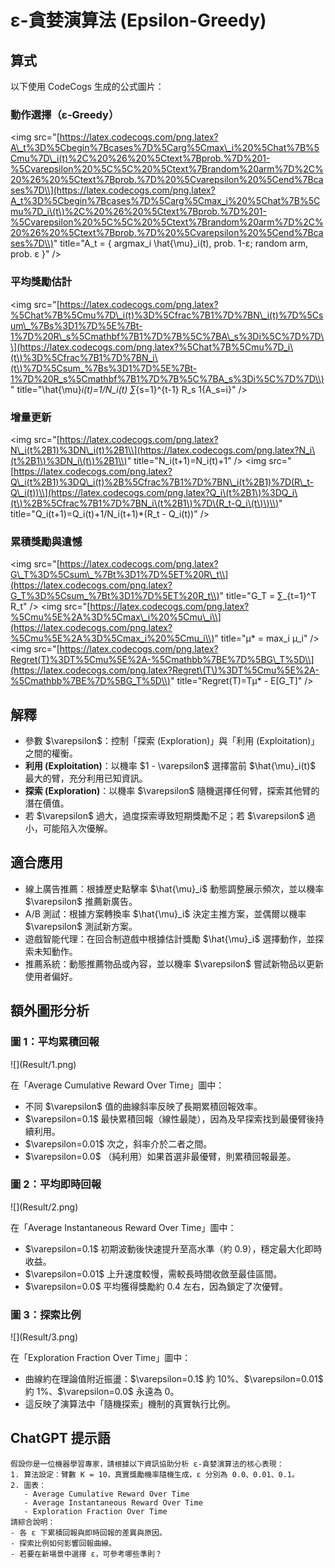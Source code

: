 # ε-貪婪演算法 (Epsilon-Greedy)

## 算式

以下使用 CodeCogs 生成的公式圖片：

### 動作選擇（ε-Greedy）

\<img src="[https://latex.codecogs.com/png.latex?A\_t%3D%5Cbegin%7Bcases%7D%5Carg%5Cmax\_i%20%5Chat%7B%5Cmu%7D\_i(t)%2C%20%26%20%5Ctext%7Bprob.%7D%201-%5Cvarepsilon%20%5C%5C%20%5Ctext%7Brandom%20arm%7D%2C%20%26%20%5Ctext%7Bprob.%7D%20%5Cvarepsilon%20%5Cend%7Bcases%7D\\](https://latex.codecogs.com/png.latex?A_t%3D%5Cbegin%7Bcases%7D%5Carg%5Cmax_i%20%5Chat%7B%5Cmu%7D_i\(t\)%2C%20%26%20%5Ctext%7Bprob.%7D%201-%5Cvarepsilon%20%5C%5C%20%5Ctext%7Brandom%20arm%7D%2C%20%26%20%5Ctext%7Bprob.%7D%20%5Cvarepsilon%20%5Cend%7Bcases%7D\\)" title="A\_t = { argmax\_i \hat{\mu}\_i(t), prob. 1-ε; random arm, prob. ε }" />

### 平均獎勵估計

\<img src="[https://latex.codecogs.com/png.latex?%5Chat%7B%5Cmu%7D\_i(t)%3D%5Cfrac%7B1%7D%7BN\_i(t)%7D%5Csum\_%7Bs%3D1%7D%5E%7Bt-1%7D%20R\_s%5Cmathbf%7B1%7D%7B%5C%7BA\_s%3Di%5C%7D%7D\\](https://latex.codecogs.com/png.latex?%5Chat%7B%5Cmu%7D_i\(t\)%3D%5Cfrac%7B1%7D%7BN_i\(t\)%7D%5Csum_%7Bs%3D1%7D%5E%7Bt-1%7D%20R_s%5Cmathbf%7B1%7D%7B%5C%7BA_s%3Di%5C%7D%7D\\)" title="\hat{\mu}*i(t)=1/N\_i(t) ∑*{s=1}^{t-1} R\_s 1{A\_s=i}" />

### 增量更新

\<img src="[https://latex.codecogs.com/png.latex?N\_i(t%2B1)%3DN\_i(t)%2B1\\](https://latex.codecogs.com/png.latex?N_i\(t%2B1\)%3DN_i\(t\)%2B1\\)" title="N\_i(t+1)=N\_i(t)+1" />
\<img src="[https://latex.codecogs.com/png.latex?Q\_i(t%2B1)%3DQ\_i(t)%2B%5Cfrac%7B1%7D%7BN\_i(t%2B1)%7D(R\_t-Q\_i(t))\\](https://latex.codecogs.com/png.latex?Q_i\(t%2B1\)%3DQ_i\(t\)%2B%5Cfrac%7B1%7D%7BN_i\(t%2B1\)%7D\(R_t-Q_i\(t\)\)\\)" title="Q\_i(t+1)=Q\_i(t)+1/N\_i(t+1)\*(R\_t - Q\_i(t))" />

### 累積獎勵與遺憾

\<img src="[https://latex.codecogs.com/png.latex?G\_T%3D%5Csum\_%7Bt%3D1%7D%5ET%20R\_t\\](https://latex.codecogs.com/png.latex?G_T%3D%5Csum_%7Bt%3D1%7D%5ET%20R_t\\)" title="G\_T = ∑\_{t=1}^T R\_t" />
\<img src="[https://latex.codecogs.com/png.latex?%5Cmu%5E%2A%3D%5Cmax\_i%20%5Cmu\_i\\](https://latex.codecogs.com/png.latex?%5Cmu%5E%2A%3D%5Cmax_i%20%5Cmu_i\\)" title="μ\* = max\_i μ\_i" />
\<img src="[https://latex.codecogs.com/png.latex?Regret(T)%3DT%5Cmu%5E%2A-%5Cmathbb%7BE%7D%5BG\_T%5D\\](https://latex.codecogs.com/png.latex?Regret\(T\)%3DT%5Cmu%5E%2A-%5Cmathbb%7BE%7D%5BG_T%5D\\)" title="Regret(T)=Tμ\* - E[G\_T]" />

## 解釋

- 參數 \$\varepsilon\$：控制「探索 (Exploration)」與「利用 (Exploitation)」之間的權衡。
- **利用 (Exploitation)**：以機率 \$1 - \varepsilon\$ 選擇當前 \$\hat{\mu}\_i(t)\$ 最大的臂，充分利用已知資訊。
- **探索 (Exploration)**：以機率 \$\varepsilon\$ 隨機選擇任何臂，探索其他臂的潛在價值。
- 若 \$\varepsilon\$ 過大，過度探索導致短期獎勵不足；若 \$\varepsilon\$ 過小，可能陷入次優解。

## 適合應用

- 線上廣告推薦：根據歷史點擊率 \$\hat{\mu}\_i\$ 動態調整展示頻次，並以機率 \$\varepsilon\$ 推薦新廣告。
- A/B 測試：根據方案轉換率 \$\hat{\mu}\_i\$ 決定主推方案，並偶爾以機率 \$\varepsilon\$ 測試新方案。
- 遊戲智能代理：在回合制遊戲中根據估計獎勵 \$\hat{\mu}\_i\$ 選擇動作，並探索未知動作。
- 推薦系統：動態推薦物品或內容，並以機率 \$\varepsilon\$ 嘗試新物品以更新使用者偏好。

## 額外圖形分析

### 圖 1：平均累積回報

![]\(Result/1.png)

在「Average Cumulative Reward Over Time」圖中：

- 不同 \$\varepsilon\$ 值的曲線斜率反映了長期累積回報效率。
- \$\varepsilon=0.1\$ 最快累積回報（線性最陡），因為及早探索找到最優臂後持續利用。
- \$\varepsilon=0.01\$ 次之，斜率介於二者之間。
- \$\varepsilon=0.0\$ （純利用）如果首選非最優臂，則累積回報最差。

### 圖 2：平均即時回報

![]\(Result/2.png)

在「Average Instantaneous Reward Over Time」圖中：

- \$\varepsilon=0.1\$ 初期波動後快速提升至高水準（約 0.9），穩定最大化即時收益。
- \$\varepsilon=0.01\$ 上升速度較慢，需較長時間收斂至最佳區間。
- \$\varepsilon=0.0\$ 平均獲得獎勵約 0.4 左右，因為鎖定了次優臂。

### 圖 3：探索比例

![]\(Result/3.png)

在「Exploration Fraction Over Time」圖中：

- 曲線約在理論值附近振盪：\$\varepsilon=0.1\$ 約 10%、\$\varepsilon=0.01\$ 約 1%、\$\varepsilon=0.0\$ 永遠為 0。
- 這反映了演算法中「隨機探索」機制的真實執行比例。

## ChatGPT 提示語

```
假設你是一位機器學習專家，請根據以下資訊協助分析 ε-貪婪演算法的核心表現：
1. 算法設定：臂數 K = 10，真實獎勵機率隨機生成，ε 分別為 0.0、0.01、0.1。
2. 圖表：
   - Average Cumulative Reward Over Time
   - Average Instantaneous Reward Over Time
   - Exploration Fraction Over Time
請綜合說明：
- 各 ε 下累積回報與即時回報的差異與原因。
- 探索比例如何影響回報曲線。
- 若要在新場景中選擇 ε，可參考哪些準則？
```

